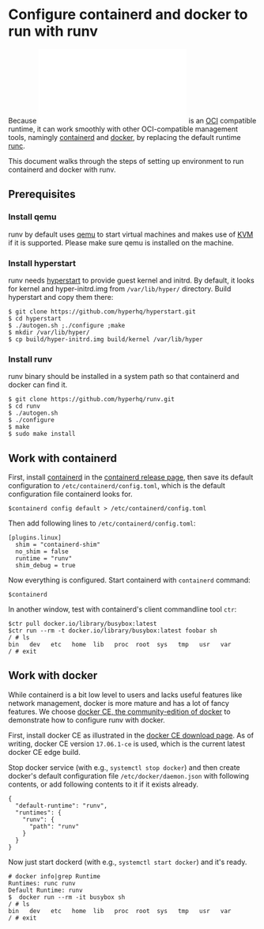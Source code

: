 # Configure containerd and docker to run with runv

Because ![runv](../README.md) is an [OCI](https://www.opencontainers.org/) compatible runtime, it can work smoothly with other OCI-compatible management tools, namingly [containerd](https://containerd.io/) and [docker](https://www.docker.com/community-edition), by replacing the default runtime [runc](https://github.com/opencontainers/runc).

This document walks through the steps of setting up environment to run containerd and docker with runv.

## Prerequisites
### Install qemu
runv by default uses [qemu](https://www.qemu.org/) to start virtual machines and makes use of [KVM](https://wiki.qemu.org/Features/KVM) if it is supported. Please make sure qemu is installed on the machine.

### Install hyperstart
runv needs [hyperstart](https://github.com/hyperhq/hyperstart) to provide guest kernel and initrd. By default, it looks for kernel and hyper-initrd.img from `/var/lib/hyper/` directory. Build hyperstart and copy them there:
```
$ git clone https://github.com/hyperhq/hyperstart.git
$ cd hyperstart
$ ./autogen.sh ;./configure ;make
$ mkdir /var/lib/hyper/
$ cp build/hyper-initrd.img build/kernel /var/lib/hyper
```

### Install runv
runv binary should be installed in a system path so that containerd and docker can find it.
```
$ git clone https://github.com/hyperhq/runv.git
$ cd runv
$ ./autogen.sh
$ ./configure
$ make
$ sudo make install
```

## Work with containerd
First, install [containerd](https://github.com/containerd/containerd) in the [containerd release page](https://github.com/containerd/containerd/releases), then save its default configuration to `/etc/containerd/config.toml`, which is the default configuration file containerd looks for.

```
$containerd config default > /etc/containerd/config.toml
```
Then add following lines to `/etc/containerd/config.toml`:
```
[plugins.linux]
  shim = "containerd-shim"
  no_shim = false
  runtime = "runv"
  shim_debug = true
```
Now everything is configured. Start containerd with `containerd` command:
```
$containerd
```
In another window, test with containerd's client commandline tool `ctr`:
```
$ctr pull docker.io/library/busybox:latest
$ctr run --rm -t docker.io/library/busybox:latest foobar sh
/ # ls
bin   dev   etc   home  lib   proc  root  sys   tmp   usr   var
/ # exit
```

## Work with docker
While containerd is a bit low level to users and lacks useful features like network management, docker is more mature and has a lot of fancy features. We choose [docker CE, the community-edition of docker](https://www.docker.com/community-edition) to demonstrate how to configure runv with docker.

First, install docker CE as illustrated in the [docker CE download page](https://www.docker.com/community-edition#/download). As of writing, docker CE version `17.06.1-ce` is used, which is the current latest docker CE edge build.

Stop docker service (with e.g., `systemctl stop docker`) and then create docker's default configuration file `/etc/docker/daemon.json` with following contents, or add following contents to it if it exists already.
```
{
  "default-runtime": "runv",
  "runtimes": {
    "runv": {
      "path": "runv"
    }
  }
}
```
Now just start dockerd (with e.g., `systemctl start docker`) and it's ready.
```
# docker info|grep Runtime
Runtimes: runc runv
Default Runtime: runv
$  docker run --rm -it busybox sh
/ # ls
bin   dev   etc   home  lib   proc  root  sys   tmp   usr   var
/ # exit
```
